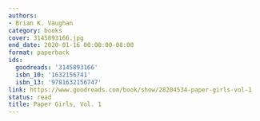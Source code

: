 ```yaml
---
authors:
- Brian K. Vaughan
category: books
cover: 3145893166.jpg
end_date: 2020-01-16 00:00:00-08:00
format: paperback
ids:
  goodreads: '3145893166'
  isbn_10: '1632156741'
  isbn_13: '9781632156747'
link: https://www.goodreads.com/book/show/28204534-paper-girls-vol-1
status: read
title: Paper Girls, Vol. 1
---
```

